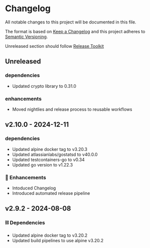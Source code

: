# Changelog

All notable changes to this project will be documented in this file.

The format is based on [Keep a Changelog](http://keepachangelog.com/)
and this project adheres to [Semantic Versioning](http://semver.org/).

Unreleased section should follow [Release Toolkit](https://github.com/newrelic/release-toolkit#render-markdown-and-update-markdown)

## Unreleased

### dependencies
- Updated crypto library to 0.31.0

### enhancements
- Moved nightlies and release process to reusable workflows

## v2.10.0 - 2024-12-11

### dependencies
- Updated alpine docker tag to v3.20.3
- Updated atlassianlabs/gostatsd to v40.0.0
- Updated testcontainers-go to v0.34
- Updated go version to v1.22.3

### 🚀 Enhancements
- Intoduced Changelog
- Introduced automated release pipeline

## v2.9.2 - 2024-08-08

### ⛓️ Dependencies
- Updated alpine docker tag to v3.20.2
- Updated build pipelines to use alpine v3.20.2
